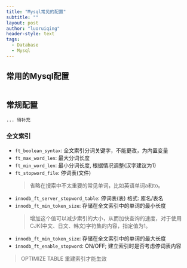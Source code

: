 ```yaml
---
title: "Mysql常见的配置"
subtitle: ""
layout: post
author: "luoruiqing"
header-style: text
tags:
  - Database
  - Mysql
---
```


## 常用的Mysql配置
```

```

## 常规配置
```
... 待补充
```

### 全文索引
- `ft_boolean_syntax`: 全文索引分词关键字，不能更改，为内置变量
- `ft_max_word_len`: 最大分词长度
- `ft_min_word_len`: 最小分词长度, 根据情况调整(汉字建议为1)
- `ft_stopword_file`: 停词表(文件)
    > 省略在搜索中不太重要的常见单词，比如英语单词a和to。
- `innodb_ft_server_stopword_table`: 停词表(表) 格式: 库名/表名
- `innodb_ft_min_token_size`: 存储在全文索引中的单词的最小长度
    > 增加这个值可以减少索引的大小，从而加快查询的速度，对于使用CJK(中文、日文、韩文)字符集的内容，指定值为1。
- `innodb_ft_min_token_size`: 存储在全文索引中的单词的最大长度
- `innodb_ft_enable_stopword`: ON/OFF; 建立索引时是否考虑停词表内容
> OPTIMIZE TABLE 重建索引才能生效